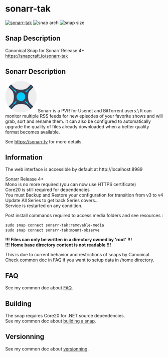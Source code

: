 # sonarr-tak

[![sonarr-tak](https://snapcraft.io/sonarr-tak/badge.svg)](https://snapcraft.io/sonarr-tak)
![snap arch](https://badgen.net/snapcraft/architecture/sonarr-tak)
![snap size](https://badgen.net/snapcraft/size/sonarr-tak/amd64/stable)

## Snap Description
Canonical Snap for Sonarr Release 4+\
https://snapcraft.io/sonarr-tak

## Sonarr Description
<img src="/icon.svg" width="100">
Sonarr is a PVR for Usenet and BitTorrent users.\
It can monitor multiple RSS feeds for new episodes of your favorite shows
and will grab, sort and rename them. It can also be configured
to automatically upgrade the quality of files already downloaded
when a better quality format becomes available.

See https://sonarr.tv for more details.

## Information
The web interface is accessible by default at http://localhost:8989

Sonarr Release 4+\
Mono is no more required (you can now use HTTPS certificate)\
Core20 is still required for dependencies\
You must Backup and Restore your configuration for transition from v3 to v4\
Update All Series to get back Series covers...\
Service is restarted on any condition.

Post install commands required to access media folders and see resources :
```
sudo snap connect sonarr-tak:removable-media
sudo snap connect sonarr-tak:mount-observe
```

**!!! Files can only be written in a directory owned by 'root' !!!**\
**!!! Home base directory content is not readable !!!**

This is due to current behavior and restrictions of snaps by Canonical.\
Check common doc in FAQ if you want to setup data in /home directory.

## FAQ
See my common doc about [FAQ](https://github.com/TehAppKiller/Snapcraft-common-doc/tree/main#FAQ).

## Building
The snap requires Core20 for .NET source dependencies.\
See my common doc about [building a snap](https://github.com/TehAppKiller/Snapcraft-common-doc/tree/main#Building).
## Versionning
See my common doc about [versionning](https://github.com/TehAppKiller/Snapcraft-common-doc/tree/main#Versionning).
